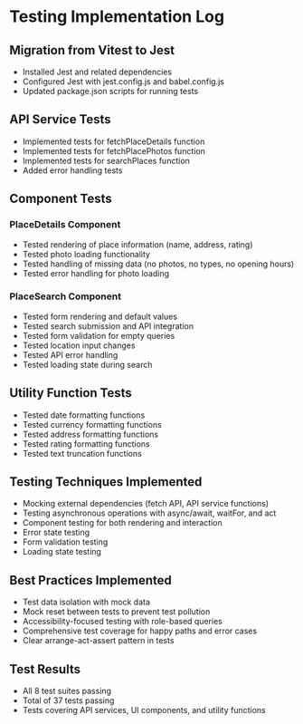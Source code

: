 # Testing Implementation Log

## Migration from Vitest to Jest
- Installed Jest and related dependencies
- Configured Jest with jest.config.js and babel.config.js
- Updated package.json scripts for running tests

## API Service Tests
- Implemented tests for fetchPlaceDetails function
- Implemented tests for fetchPlacePhotos function
- Implemented tests for searchPlaces function
- Added error handling tests

## Component Tests
### PlaceDetails Component
- Tested rendering of place information (name, address, rating)
- Tested photo loading functionality
- Tested handling of missing data (no photos, no types, no opening hours)
- Tested error handling for photo loading

### PlaceSearch Component
- Tested form rendering and default values
- Tested search submission and API integration
- Tested form validation for empty queries
- Tested location input changes
- Tested API error handling
- Tested loading state during search

## Utility Function Tests
- Tested date formatting functions
- Tested currency formatting functions
- Tested address formatting functions
- Tested rating formatting functions
- Tested text truncation functions

## Testing Techniques Implemented
- Mocking external dependencies (fetch API, API service functions)
- Testing asynchronous operations with async/await, waitFor, and act
- Component testing for both rendering and interaction
- Error state testing
- Form validation testing
- Loading state testing

## Best Practices Implemented
- Test data isolation with mock data
- Mock reset between tests to prevent test pollution
- Accessibility-focused testing with role-based queries
- Comprehensive test coverage for happy paths and error cases
- Clear arrange-act-assert pattern in tests

## Test Results
- All 8 test suites passing
- Total of 37 tests passing
- Tests covering API services, UI components, and utility functions 